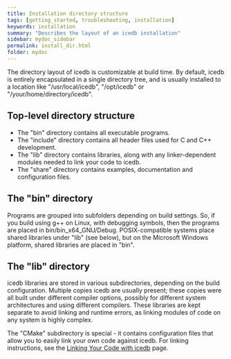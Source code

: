 ```yaml
---
title: Installation directory structure
tags: [getting_started, troubleshooting, installation]
keywords: installation
summary: "Describes the layout of an icedb installation"
sidebar: mydoc_sidebar
permalink: install_dir.html
folder: mydoc
---
```


The directory layout of icedb is customizable at build time. By default, icedb
is entirely encapsulated in a single directory tree, and is usually installed to a
location like "/usr/local/icedb", "/opt/icedb" or "/your/home/directory/icedb".

## Top-level directory structure

- The "bin" directory contains all executable programs.
- The "include" directory contains all header files used for C and C++ development.
- The "lib" directory contains libraries, along with any linker-dependent
  modules needed to link your code to icedb.
- The "share" directory contains examples, documentation and configuration files.

## The "bin" directory

Programs are grouped into
subfolders depending on build settings. So, if you build using g++ on Linux, with
debugging symbols, then the programs are placed in bin/bin\_x64\_GNU/Debug.
POSIX-compatible systems place shared libraries under "lib" (see below), but
on the Microsoft Windows platform, shared libraries are placed in "bin".

## The "lib" directory
icedb libraries are stored in various subdirectories, depending on the build configuration.
Multiple copies icedb are usually present; these copies were all built under different
compiler options, possibly for different system architectures and using different
compilers. These libraries are kept separate to avoid linking and runtime errors, as
linking modules of code on any system is highly complex.

The "CMake"
subdirectory is special - it contains configuration files that allow you to 
easily link your own code against icedb. For linking instructions, see
the [Linking Your Code with icedb](./linking.html) page.


